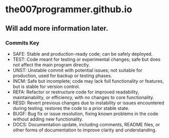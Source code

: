 # the007programmer.github.io

## Will add more information later.

### Commits Key
- SAFE: Stable and production-ready code; can be safely deployed.
- TEST: Code meant for testing or experimental changes; safe but does not affect the main program directly.
- UNST: Unstable commit with potential issues; not suitable for production, used for backup or testing phases.
- INCM: Safe but incomplete; code may lack full functionality or features, but is stable for version control.
- REFA: Refactor or restructure code for improved readability, maintainability, or efficiency, with no changes to core functionality.
- RESD: Revert previous changes due to instability or issues encountered during testing; restores the code to a prior stable state.
- BUGF: Bug fix or issue resolution, fixing known problems in the code without adding new functionality.
- DOCS: Documentation update, including comments, README files, or other forms of documentation to improve clarity and understanding.